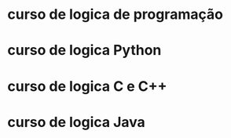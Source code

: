 # curso de logica de programação
# curso de logica Python
# curso de logica C e C++
# curso de logica Java
